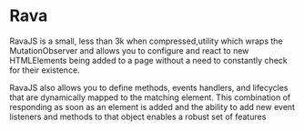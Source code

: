 # Rava
RavaJS is a small, less than 3k when compressed,utility which wraps the MutationObserver and allows you to
configure and react to new HTMLElements being added to a page without a need to constantly check for their existence.

RavaJS also allows you to define methods, events handlers, and lifecycles that are dynamically mapped to the matching element. This combination of responding as soon as an element is added and the ability to add new event listeners and methods to that object enables a robust set of features

